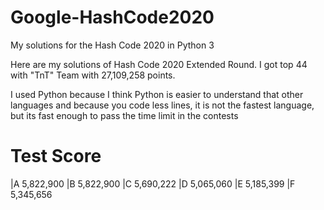 # Google-HashCode2020
My solutions for the Hash Code 2020 in Python 3

Here are my solutions of Hash Code 2020 Extended Round. I got top 44 with "TnT" Team with 27,109,258 points.

I used Python because I think Python is easier to understand that other languages and because you code less lines, it is not the fastest language, but its fast enough to pass the time limit in the contests 

# Test      Score
|A           5,822,900
|B           5,822,900
|C           5,690,222
|D           5,065,060
|E           5,185,399
|F           5,345,656
